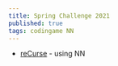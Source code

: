 ```yaml
---
title: Spring Challenge 2021
published: true
tags: codingame NN
---
```

- [reCurse](https://forum.codingame.com/t/spring-challenge-2021-feedbacks-strategies/190849/67) - using NN